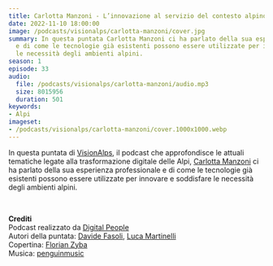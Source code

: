 ```yaml
---
title: Carlotta Manzoni - L’innovazione al servizio del contesto alpino @Aosta
date: 2022-11-10 18:00:00
image: /podcasts/visionalps/carlotta-manzoni/cover.jpg
summary: In questa puntata Carlotta Manzoni ci ha parlato della sua esperienza professionale
  e di come le tecnologie già esistenti possono essere utilizzate per innovare e soddisfare
  le necessità degli ambienti alpini.
season: 1
episode: 33
audio:
  file: /podcasts/visionalps/carlotta-manzoni/audio.mp3
  size: 8015956
  duration: 501
keywords:
- Alpi
imageset:
- /podcasts/visionalps/carlotta-manzoni/cover.1000x1000.webp
---
```


In questa puntata di [VisionAlps](https://www.visionalps.com/), il podcast che approfondisce le attuali tematiche legate alla trasformazione digitale delle Alpi, [Carlotta Manzoni](https://www.linkedin.com/in/carlottamnz/) ci ha parlato della sua esperienza professionale e di come le tecnologie già esistenti possono essere utilizzate per innovare e soddisfare le necessità degli ambienti alpini.

<br>

**Crediti**<br>
Podcast realizzato da [Digital People](https://w3id.org/digitalpeople)<br>
Autori della puntata: [Davide Fasoli](https://www.linkedin.com/in/davide-fasoli-2b3246179/), [Luca Martinelli](https://www.linkedin.com/in/luca-martinelli/)<br>
Copertina: [Florian Zyba](https://www.linkedin.com/in/florian-zyba/)<br>
Musica: [penguinmusic](https://pixabay.com/users/penguinmusic-24940186/)